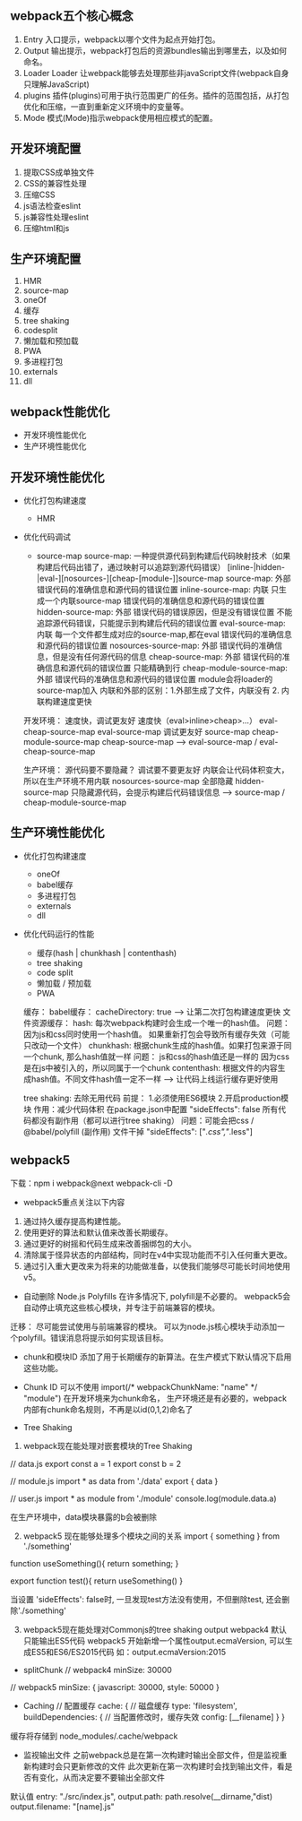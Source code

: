## webpack五个核心概念
1. Entry
  入口提示，webpack以哪个文件为起点开始打包。
2. Output
  输出提示，webpack打包后的资源bundles输出到哪里去，以及如何命名。
3. Loader
  Loader 让webpack能够去处理那些非javaScript文件(webpack自身只理解JavaScript)
4. plugins
  插件(plugins)可用于执行范围更广的任务。插件的范围包括，从打包优化和压缩，一直到重新定义环境中的变量等。
5. Mode
  模式(Mode)指示webpack使用相应模式的配置。

## 开发环境配置
  1. 提取CSS成单独文件
  2. CSS的兼容性处理
  3. 压缩CSS
  4. js语法检查eslint
  5. js兼容性处理eslint
  6. 压缩html和js

## 生产环境配置
  1. HMR
  2. source-map
  3. oneOf
  4. 缓存
  5. tree shaking
  6. codesplit
  7. 懒加载和预加载
  8. PWA
  9. 多进程打包
  10. externals
  11. dll

## webpack性能优化
* 开发环境性能优化
* 生产环境性能优化

## 开发环境性能优化
* 优化打包构建速度
  * HMR
* 优化代码调试
  * source-map
   source-map: 一种提供源代码到构建后代码映射技术（如果构建后代码出错了，通过映射可以追踪到源代码错误）
  [inline-|hidden-|eval-][nosources-][cheap-[module-]]source-map
  source-map: 外部
    错误代码的准确信息和源代码的错误位置
  inline-source-map: 内联
    只生成一个内联source-map
    错误代码的准确信息和源代码的错误位置
  hidden-source-map: 外部
    错误代码的错误原因，但是没有错误位置
    不能追踪源代码错误，只能提示到构建后代码的错误位置
  eval-source-map: 内联
    每一个文件都生成对应的source-map,都在eval
    错误代码的准确信息和源代码的错误位置
  nosources-source-map: 外部
    错误代码的准确信息，但是没有任何源代码的信息
  cheap-source-map: 外部
    错误代码的准确信息和源代码的错误位置
    只能精确到行
  cheap-module-source-map: 外部
    错误代码的准确信息和源代码的错误位置
    module会将loader的source-map加入
  内联和外部的区别：1.外部生成了文件，内联没有  2. 内联构建速度更快

  开发环境： 速度快，调试更友好
    速度快（eval>inline>cheap>...）
      eval-cheap-source-map
      eval-source-map
    调试更友好
      source-map
      cheap-module-source-map
      cheap-source-map
    --> eval-source-map / eval-cheap-source-map

  生产环境： 源代码要不要隐藏？ 调试要不要更友好
    内联会让代码体积变大，所以在生产环境不用内联
    nosources-source-map  全部隐藏
    hidden-source-map 只隐藏源代码，会提示构建后代码错误信息
    --> source-map / cheap-module-source-map

## 生产环境性能优化
* 优化打包构建速度
  * oneOf
  * babel缓存
  * 多进程打包
  * externals
  * dll
  
* 优化代码运行的性能
  * 缓存(hash | chunkhash | contenthash)
  * tree shaking
  * code split
  * 懒加载 / 预加载
  * PWA

  缓存：
    babel缓存：
      cacheDirectory: true
      --> 让第二次打包构建速度更快
    文件资源缓存：
      hash: 每次webpack构建时会生成一个唯一的hash值。
        问题： 因为js和css同时使用一个hash值。
          如果重新打包会导致所有缓存失效（可能只改动一个文件）
      chunkhash: 根据chunk生成的hash值。如果打包来源于同一个chunk, 那么hash值就一样
        问题： js和css的hash值还是一样的
          因为css是在js中被引入的，所以同属于一个chunk
      contenthash: 根据文件的内容生成hash值。不同文件hash值一定不一样
      --> 让代码上线运行缓存更好使用

  tree shaking: 去除无用代码
    前提： 1.必须使用ES6模块  2.开启production模块
    作用：减少代码体积
    在package.json中配置
      "sideEffects": false  所有代码都没有副作用（都可以进行tree shaking）
      问题：可能会把css / @babel/polyfill  (副作用) 文件干掉
    "sideEffects": ["*.css","*.less"]

## webpack5

下载：npm i webpack@next webpack-cli -D

* webpack5重点关注以下内容
1. 通过持久缓存提高构建性能。
2. 使用更好的算法和默认值来改善长期缓存。
3. 通过更好的树摇和代码生成来改善捆绑包的大小。
4. 清除属于怪异状态的内部结构，同时在v4中实现功能而不引入任何重大更改。
5. 通过引入重大更改来为将来的功能做准备，以使我们能够尽可能长时间地使用v5。

* 自动删除 Node.js Polyfills
在许多情况下, polyfill是不必要的。
webpack5会自动停止填充这些核心模块，并专注于前端兼容的模块。

迁移： 
  尽可能尝试使用与前端兼容的模块。
  可以为node.js核心模块手动添加一个polyfill。错误消息将提示如何实现该目标。

* chunk和模块ID
  添加了用于长期缓存的新算法。在生产模式下默认情况下启用这些功能。

* Chunk ID
  可以不使用 import(/* webpackChunkName: "name" */ "module") 在开发环境来为chunk命名，
  生产环境还是有必要的，webpack内部有chunk命名规则，不再是以id(0,1,2)命名了

* Tree Shaking
1. webpack现在能处理对嵌套模块的Tree Shaking

// data.js
export const a = 1
export const b = 2

// module.js
import * as data from './data'
export { data } 

// user.js
import * as module from './module'
console.log(module.data.a)

在生产环境中，data模块暴露的b会被删除

2. webpack5 现在能够处理多个模块之间的关系
import { something } from './something'

function useSomething(){
  return something;
}

export function test(){
  return useSomething()
}

当设置 'sideEffects': false时, 一旦发现test方法没有使用，不但删除test, 还会删除'./something'

3. webpack5现在能处理对Commonjs的tree shaking
output
webpack4 默认只能输出ES5代码
webpack5 开始新增一个属性output.ecmaVersion, 可以生成ES5和ES6/ES2015代码
如：output.ecmaVersion:2015

* splitChunk
// webpack4 
minSize: 30000

// webpack5
minSize: {
  javascript: 30000,
  style: 50000
}

* Caching
// 配置缓存
cache: {
  // 磁盘缓存
  type: 'filesystem',
  buildDependencies: {
    // 当配置修改时，缓存失效
    config: [__filename]
  }
}

缓存将存储到 node_modules/.cache/webpack

* 监视输出文件
之前webpack总是在第一次构建时输出全部文件，但是监视重新构建时会只更新修改的文件
此次更新在第一次构建时会找到输出文件，看是否有变化，从而决定要不要输出全部文件

默认值
entry: "./src/index.js",
output.path: path.resolve(__dirname,"dist)
output.filename: "[name].js"